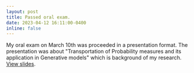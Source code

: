 ```yaml
---
layout: post
title: Passed oral exam.
date: 2023-04-12 16:11:00-0400
inline: false
---
```


My oral exam on March 10th was proceeded in a presentation format. The presentation was about "Transportation of Probability measures and its application in Generative models" which is  background of my research. [View slides](../assets/pdf/oral_exam_presentation.pdf).
